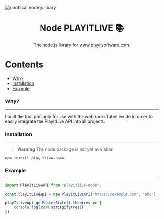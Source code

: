 ![unoffical node js libary](https://github.com/Noel-Schmidt/playitlive-node/assets/76415683/18982ba3-48a7-4622-96f9-74fd88199637)
<h1 align="center">
  Node PLAYITLIVE 📚
</h1>
<p align="center">
   The node.js library for <a href="https://www.playitsoftware.com/">www.playitsoftware.com</a>.
</p>


Contents
=======
 * [Why?](#why)
 * [Installation](#installation)
 * [Example](#installation)

### Why?
---
I built the tool primarily for use with the web radio TubeLive.de in order to easily integrate the PlayItLive API into all projects.

### Installation
--- 
> **Warning**
> The node package is not yet available!

```npm install playitlive-node```

### Example
---

```ts
import PlayItLiveAPI from "playitlive-node";

const playItLiveApi = new PlayItLiveAPI("https://example.com", "abc")

playItLiveApi.getMasterState().then(res => {
    console.log(JSON.stringify(res))
})
```

